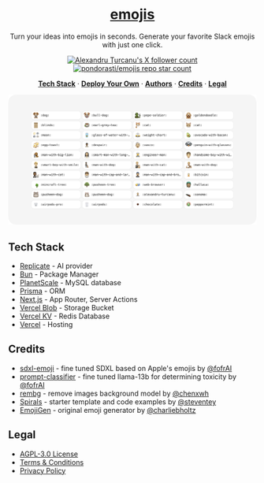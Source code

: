 <a href="https://emojis.sh/">
  <h1 align="center">emojis</h1>
</a>

<p align="center">
  Turn your ideas into emojis in seconds. Generate your favorite Slack emojis with just one click.
</p>

<p align="center">
  <a href="https://twitter.com/pondorasti">
    <img src="https://img.shields.io/twitter/follow/pondorasti?style=flat&logo=x&color=0bf&logoColor=fff" alt="Alexandru Ţurcanu's X follower count" />
  </a>

  <a href="https://github.com/pondorasti/emojis">
    <img src="https://img.shields.io/github/stars/pondorasti/emojis?label=pondorasti%2Femojis" alt="pondorasti/emojis repo star count" />
  </a>
</p>

<p align="center">
  <a href="#tech-stack"><strong>Tech Stack</strong></a> ·
  <a href="#tech-stack"><strong>Deploy Your Own</strong></a> ·
  <a href="#authors"><strong>Authors</strong></a> ·
  <a href="#credits"><strong>Credits</strong></a> ·
  <a href="#legal"><strong>Legal</strong></a>
</p>

<a href="https://emojis.sh/">
    <img alt="grid of ai generated emojis including pepe-soldier, goldendoodle, minecraft-tree, and pusheen-dog " src="public/_static/readme.png"> 
</a>

<br/>


## Tech Stack

- [Replicate](https://replicate.com/) - AI provider
- [Bun](https://bun.sh/) - Package Manager
- [PlanetScale](https://planetscale.com/) - MySQL database
- [Prisma](https://www.prisma.io/) - ORM
- [Next.js](https://nextjs.org/docs/app) - App Router, Server Actions
- [Vercel Blob](https://vercel.com/storage/blob) - Storage Bucket
- [Vercel KV](https://vercel.com/storage/kv) - Redis Database 
- [Vercel](https://vercel.com/) - Hosting


## Credits


- [sdxl-emoji](https://replicate.com/fofr/sdxl-emoji) - fine tuned SDXL based on Apple's emojis by [@fofrAI](https://twitter.com/fofrAI)
- [prompt-classifier](https://replicate.com/fofr/prompt-classifier) - fine tuned llama-13b for determining toxicity by [@fofrAI](https://twitter.com/fofrAI)
- [rembg](https://replicate.com/cjwbw/rembg) - remove images background model by [@chenxwh](https://github.com/chenxwh)
- [Spirals](https://spirals.vercel.app/) - starter template and code examples by [@steventey](https://twitter.com/steventey)
- [EmojiGen](https://github.com/cbh123/emoji) - original emoji generator by [@charliebholtz](https://twitter.com/charliebholtz)

## Legal

- [AGPL-3.0 License](https://github.com/Pondorasti/emojis/blob/main/LICENSE)
- [Terms & Conditions](https://emojis.sh/terms)
- [Privacy Policy](https://emojis.sh/privacy)
